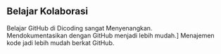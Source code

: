 ## Belajar Kolaborasi
Belajar GitHub di Dicoding sangat Menyenangkan.<br>
Mendokumentasikan dengan GitHub menjadi lebih mudah.]
Menajemen kode jadi lebih mudah berkat GitHub.

